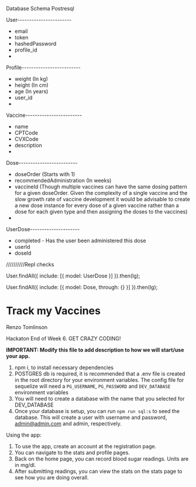 Database Schema
Postresql

User-----------------------
* email
* token
* hashedPassword
* profile_id
* 

Profile-------------------------
* weight (In kg)
* height (In cm)
* age (In years)
* user_id
* 

Vaccine------------------------
* name
* CPTCode
* CVXCode
* description
* 

Dose-------------------------
* doseOrder (Starts with 1)
* recommendedAdministration (In weeks)
* vaccineId (Though multiple vaccines can have the same dosing pattern for a given doseOrder. Given the complexity
of a single vaccine and the slow growth rate of vaccine development it would be advisable to create a new dose instance
for every dose of a given vaccine rather than a dose for each given type and then assigning the doses to the vaccines)
* 

UserDose---------------------
* completed - Has the user been administered this dose
* userId
* doseId

//////////Repl checks

User.findAll({
    include: [{
        model: UserDose
    }]
}).then(lg);

User.findAll({
    include: [{
        model: Dose,
        through: {}
    }]
}).then(lg);





# Track my Vaccines

Renzo Tomlinson

Hackaton End of Week 6. GET CRAZY CODING!

**IMPORTANT: Modify this file to add description to how we will start/use your app.**

1. npm i, to install necessary dependencies
2. POSTGRES db is required, it is recommended that a .env file is created in the root directory
for your environment variables. The config file for sequelize will need a `PG_USERNAME`, `PG_PASSWORD` and `DEV_DATABASE`
environment variables
3. You will need to create a database with the name that you selected for DEV_DATABASE
4. Once your database is setup, you can run `npm run sql:s` to seed the database.
This will create a user with username and password, admin@admin.com and admin, respectively.

Using the app:
1. To use the app, create an account at the registration page.
2. You can navigate to the stats and profile pages.
3. Back on the home page, you can record blood sugar readings. Units are in mg/dl.
4. After submitting readings, you can view the stats on the stats page to see how you are doing overall.


